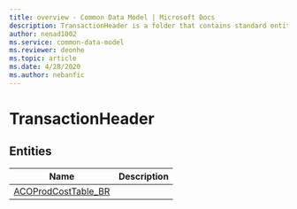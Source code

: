 ```yaml
---
title: overview - Common Data Model | Microsoft Docs
description: TransactionHeader is a folder that contains standard entities related to the Common Data Model.
author: nenad1002
ms.service: common-data-model
ms.reviewer: deonhe
ms.topic: article
ms.date: 4/28/2020
ms.author: nebanfic
---
```


# TransactionHeader


## Entities

|Name|Description|
|---|---|
|[ACOProdCostTable_BR](ACOProdCostTable_BR.md)||
